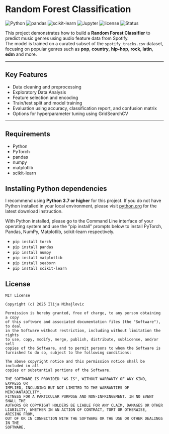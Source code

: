# Random Forest Classification
![Python](https://img.shields.io/badge/Python-3.7%2B-blue)
![pandas](https://img.shields.io/badge/pandas-2.2%2B-orange)
![scikit-learn](https://img.shields.io/badge/scikit--learn-1.6%2B-yellowgreen)
![Jupyter](https://img.shields.io/badge/Jupyter-Notebook-orange)
![license](https://img.shields.io/badge/license-MIT-lightgrey.svg)
![Status](https://img.shields.io/badge/status-active-brightgreen)

This project demonstrates how to build a **Random Forest Classifier** to predict music genres using audio feature data from Spotify.  
The model is trained on a curated subset of the `spotify_tracks.csv` dataset, focusing on popular genres such as **pop**, **country**, **hip-hop**, **rock**, **latin**, **edm** and more.
___

## Key Features
- Data cleaning and preprocessing  
- Exploratory Data Analysis  
- Feature selection and encoding  
- Train/test split and model training  
- Evaluation using accuracy, classification report, and confusion matrix  
- Options for hyperparameter tuning using GridSearchCV
___

## Requirements
- Python
- PyTorch
- pandas
- numpy
- matplotlib
- scikit-learn

## Installing Python dependencies

I recommend using **Python 3.7 or higher** for this project. If you do not have Python installed in your local environment, please visit [python.org](https://www.python.org/downloads/) for the latest download instruction. 

With Python installed, please go to the Command Line interface of your operating system and use the "pip install" prompts below to install PyTorch, Pandas, NumPy, Matplotlib, scikit-learn respectively. 

- `pip install torch`
- `pip install pandas`
- `pip install numpy`
- `pip install matplotlib`
-  `pip install seaborn`
- `pip install scikit-learn`


## License
```
MIT License

Copyright (c) 2025 Ilija Mihajlovic

Permission is hereby granted, free of charge, to any person obtaining a copy
of this software and associated documentation files (the "Software"), to deal
in the Software without restriction, including without limitation the rights
to use, copy, modify, merge, publish, distribute, sublicense, and/or sell
copies of the Software, and to permit persons to whom the Software is
furnished to do so, subject to the following conditions:

The above copyright notice and this permission notice shall be included in all
copies or substantial portions of the Software.

THE SOFTWARE IS PROVIDED "AS IS", WITHOUT WARRANTY OF ANY KIND, EXPRESS OR
IMPLIED, INCLUDING BUT NOT LIMITED TO THE WARRANTIES OF MERCHANTABILITY,
FITNESS FOR A PARTICULAR PURPOSE AND NON-INFRINGEMENT. IN NO EVENT SHALL THE
AUTHORS OR COPYRIGHT HOLDERS BE LIABLE FOR ANY CLAIM, DAMAGES OR OTHER
LIABILITY, WHETHER IN AN ACTION OF CONTRACT, TORT OR OTHERWISE, ARISING FROM,
OUT OF OR IN CONNECTION WITH THE SOFTWARE OR THE USE OR OTHER DEALINGS IN THE
SOFTWARE.

```
